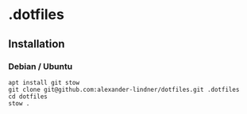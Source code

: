 # .dotfiles


## Installation

### Debian / Ubuntu
```shell
apt install git stow
git clone git@github.com:alexander-lindner/dotfiles.git .dotfiles
cd dotfiles
stow .
```